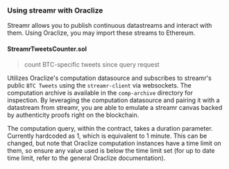 ### Using streamr with Oraclize

Streamr allows you to publish continuous datastreams and interact with them. Using Oraclize, you may import these streams to Ethereum.

#### StreamrTweetsCounter.sol

> count BTC-specific tweets since query request

Utilizes Oraclize's computation datasource and subscribes to streamr's public `BTC Tweets` using the `streamr-client` via websockets. The computation archive is available in the `comp-archive` directory for inspection. By leveraging the computation datasource and pairing it with a datastream from streamr, you are able to emulate a streamr canvas backed by authenticity proofs right on the blockchain.

The computation query, within the contract, takes a duration parameter. Currently hardcoded as 1, which is equivalent to 1 minute. This can be changed, but note that Oraclize computation instances have a time limit on them, so ensure any value used is below the time limit set (for up to date time limit, refer to the general Oraclize documentation).
